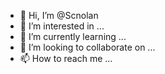 - 👋 Hi, I’m @Scnolan
- 👀 I’m interested in ...
- 🌱 I’m currently learning ...
- 💞️ I’m looking to collaborate on ...
- 📫 How to reach me ...

<!---
Scnolan/Scnolan is a ✨ special ✨ repository because its `README.md` (this file) appears on your GitHub profile.
You can click the Preview link to take a look at your changes.
--->
